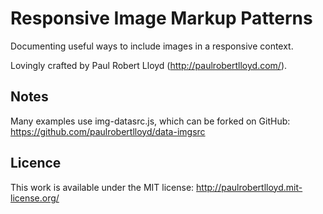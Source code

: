 # Responsive Image Markup Patterns

Documenting useful ways to include images in a responsive context.

Lovingly crafted by Paul Robert Lloyd (<http://paulrobertlloyd.com/>).

## Notes

Many examples use img-datasrc.js, which can be forked on GitHub: <https://github.com/paulrobertlloyd/data-imgsrc>

## Licence

This work is available under the MIT license: <http://paulrobertlloyd.mit-license.org/>